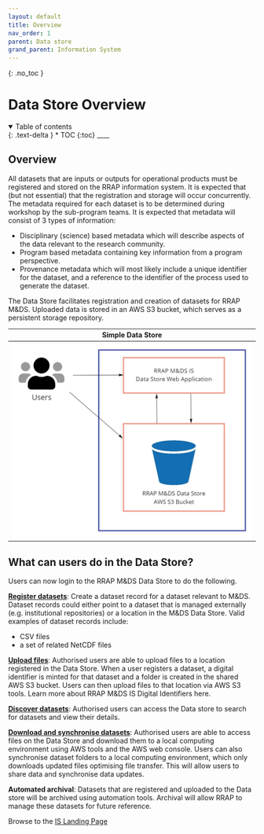 ```yaml
---
layout: default
title: Overview
nav_order: 1
parent: Data store
grand_parent: Information System
---
```

{: .no_toc }
# Data Store Overview
<details  open markdown="block">
  <summary>
    Table of contents
  </summary>
{: .text-delta }
* TOC
{:toc}
____
</details>

## Overview
All datasets that are inputs or outputs for operational products must be registered and stored on the RRAP information system. It is expected that (but not essential) that the registration and storage will occur concurrently. The metadata required for each dataset is to be determined during workshop by the sub-program teams. It is expected that metadata will consist of 3 types of information:

- Disciplinary (science) based metadata which will describe aspects of the data relevant to the research community.
- Program based metadata containing key information from a program perspective.
- Provenance metadata which will most likely include a unique identifier for the dataset, and a reference to the identifier of the process used to generate the dataset.

The Data Store facilitates registration and creation of datasets for RRAP M&DS. Uploaded data is stored in an AWS S3 bucket, which serves as a persistent storage repository.

|                                    Simple Data Store                                    |
| :------------------------------------------------------------------------------: |
| <img src="../../assets/images/data_store/Data_Store_simple.jpg" alt="drawing" width="600"/> |

## What can users do in the Data Store?
Users can now login to the RRAP M&DS Data Store to do the following.

[**Register datasets**](./registering-and-uploading-a-dataset.md): Create a dataset record for a dataset relevant to M&DS. Dataset records could either point to a dataset that is managed externally (e.g. institutional repositories) or a location in the M&DS Data Store. Valid examples of dataset records include:
- CSV files 
- a set of related NetCDF files

[**Upload files**](./registering-and-uploading-a-dataset.md): Authorised users are able to upload files to a location registered in the Data Store. When a user registers a dataset, a digital identifier is minted for that dataset and a folder is created in the shared AWS S3 bucket. Users can then upload files to that location via AWS S3 tools. Learn more about RRAP M&DS IS Digital Identifiers here.

[**Discover datasets**](./viewing-a-dataset.md): Authorised users can access the Data store to search for datasets and view their details. 

[**Download and synchronise datasets**](./downloading-datasets.md): Authorised users are able to access files on the Data Store and download them to a local computing environment using AWS tools and the AWS web console. Users can also synchronise dataset folders to a local computing environment, which only downloads updated files optimising file transfer. This will allow users to share data and synchronise data updates. 

**Automated archival**: Datasets that are registered and uploaded to the Data store will be archived using automation tools. Archival will allow RRAP to manage these datasets for future reference.

Browse to the [IS Landing Page](https://www.rrap-is.com/)
